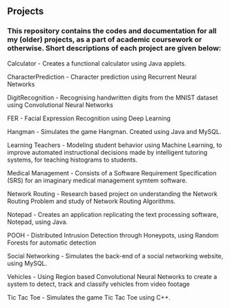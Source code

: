 ## Projects

### This repository contains the codes and documentation for all my (older) projects, as a part of academic coursework or otherwise. Short descriptions of each project are given below:

Calculator - Creates a functional calculator using Java applets.

CharacterPrediction - Character prediction using Recurrent Neural Networks

DigitRecognition - Recognising handwritten digits from the MNIST dataset using Convolutional Neural Networks

FER - Facial Expression Recognition using Deep Learning

Hangman - Simulates the game Hangman. Created using Java and MySQL.

Learning Teachers - Modeling student behavior using Machine Learning, to improve automated instructional decisions made by intelligent tutoring systems, for teaching histograms to students.

Medical Management - Consists of a Software Requirement Specification (SRS) for an imaginary medical management symtem software.

Network Routing - Research based project on understanding the Network Routing Problem and study of Network Routing Algorithms.

Notepad - Creates an application replicating the text processing software, Notepad, using Java.

POOH - Distributed Intrusion Detection through Honeypots, using Random Forests for automatic detection

Social Networking - Simulates the back-end of a social networking website, using MySQL.

Vehicles - Using Region based Convolutional Neural Networks to create a system to detect, track and classify vehicles from video footage

Tic Tac Toe - Simulates the game Tic Tac Toe using C++.

